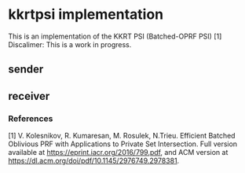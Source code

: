 # kkrtpsi implementation

This is an implementation of the KKRT PSI (Batched-OPRF PSI) [1]
Discalimer: This is a work in progress.

## sender

## receiver

### References

[1] V. Kolesnikov, R. Kumaresan, M. Rosulek, N.Trieu. Efficient Batched Oblivious PRF with Applications to Private Set Intersection. Full version available at https://eprint.iacr.org/2016/799.pdf, and ACM version at https://dl.acm.org/doi/pdf/10.1145/2976749.2978381.
